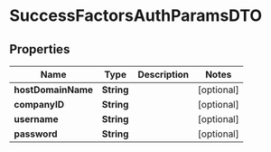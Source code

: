 

# SuccessFactorsAuthParamsDTO


## Properties

| Name | Type | Description | Notes |
|------------ | ------------- | ------------- | -------------|
|**hostDomainName** | **String** |  |  [optional] |
|**companyID** | **String** |  |  [optional] |
|**username** | **String** |  |  [optional] |
|**password** | **String** |  |  [optional] |




